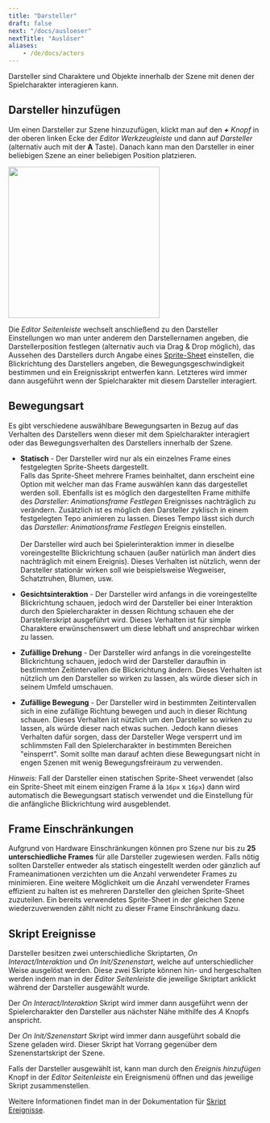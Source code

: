 ```yaml
---
title: "Darsteller"
draft: false
next: "/docs/ausloeser"
nextTitle: "Auslöser"
aliases:
    - /de/docs/actors
---
```


Darsteller sind Charaktere und Objekte innerhalb der Szene mit denen der Spielcharakter interagieren kann.

## Darsteller hinzufügen

Um einen Darsteller zur Szene hinzuzufügen, klickt man auf den _**+** Knopf_ in der oberen linken Ecke der _Editor Werkzeugleiste_ und dann auf _Darsteller_ (alternativ auch mit der **A** Taste). Danach kann man den Darsteller in einer beliebigen Szene an einer beliebigen Position platzieren.

<img src="/img/screenshots/add-actor.gif" style="width:300px"/>

Die _Editor Seitenleiste_ wechselt anschließend zu den Darsteller Einstellungen wo man unter anderem den Darstellernamen angeben, die Darstellerposition festlegen (alternativ auch via Drag & Drop möglich), das Aussehen des Darstellers durch Angabe eines [Sprite-Sheet](/de/docs/sprites) einstellen, die Blickrichtung des Darstellers angeben, die Bewegungsgeschwindigkeit bestimmen und ein Ereignisskript entwerfen kann. Letzteres wird immer dann ausgeführt wenn der Spielcharakter mit diesem Darsteller interagiert.

## Bewegungsart

Es gibt verschiedene auswählbare Bewegungsarten in Bezug auf das Verhalten des Darstellers wenn dieser mit dem Spielcharakter interagiert oder das Bewegungsverhalten des Darstellers innerhalb der Szene.

- **Statisch** - Der Darsteller wird nur als ein einzelnes Frame eines festgelegten Sprite-Sheets dargestellt.  
  Falls das Sprite-Sheet mehrere Frames beinhaltet, dann erscheint eine Option mit welcher man das Frame auswählen kann das dargestellet werden soll. Ebenfalls ist es möglich den dargestellten Frame mithilfe des _Darsteller: Animationsframe Festlegen_ Ereignisses nachträglich zu verändern. Zusätzlich ist es möglich den Darsteller zyklisch in einem festgelegten Tepo animieren zu lassen. Dieses Tempo lässt sich durch das _Darsteller: Animationsframe Festlegen_ Ereignis einstellen.\
  \
  Der Darsteller wird auch bei Spielerinteraktion immer in dieselbe voreingestellte Blickrichtung schauen (außer natürlich man ändert dies nachträglich mit einem Ereignis). Dieses Verhalten ist nützlich, wenn der Darsteller stationär wirken soll wie beispielsweise Wegweiser, Schatztruhen, Blumen, usw.

- **Gesichtsinteraktion** - Der Darsteller wird anfangs in die voreingestellte Blickrichtung schauen, jedoch wird der Darsteller bei einer Interaktion durch den Spielercharakter in dessen Richtung schauen ehe der Darstellerskript ausgeführt wird. Dieses Verhalten ist für simple Charaktere erwünschenswert um diese lebhaft und ansprechbar wirken zu lassen.

- **Zufällige Drehung** - Der Darsteller wird anfangs in die voreingestellte Blickrichtung schauen, jedoch wird der Darsteller daraufhin in bestimmten Zeitintervallen die Blickrichtung ändern. Dieses Verhalten ist nützlich um den Darsteller so wirken zu lassen, als würde dieser sich in seinem Umfeld umschauen.

- **Zufällige Bewegung** - Der Darsteller wird in bestimmten Zeitintervallen sich in eine zufällige Richtung bewegen und auch in dieser Richtung schauen. Dieses Verhalten ist nützlich um den Darsteller so wirken zu lassen, als würde dieser nach etwas suchen. Jedoch kann dieses Verhalten dafür sorgen, dass der Darsteller Wege versperrt und im schlimmsten Fall den Spielercharakter in bestimmten Bereichen "einsperrt". Somit sollte man darauf achten diese Bewegungsart nicht in engen Szenen mit wenig Bewegungsfreiraum zu verwenden.

_Hinweis:_ Fall der Darsteller einen statischen Sprite-Sheet verwendet (also ein Sprite-Sheet mit einem einzigen Frame á la `16px` x `16px`) dann wird automatisch die Bewegungsart statisch verwendet und die Einstellung für die anfängliche Blickrichtung wird ausgeblendet.

## Frame Einschränkungen

Aufgrund von Hardware Einschränkungen können pro Szene nur bis zu **25 unterschiedliche Frames** für alle Darsteller zugewiesen werden. Falls nötig sollten Darsteller entweder als statisch eingestellt werden oder gänzlich auf Frameanimationen verzichten um die Anzahl verwendeter Frames zu minimieren. Eine weitere Möglichkeit um die Anzahl verwendeter Frames effizient zu halten ist es mehreren Darsteller den gleichen Sprite-Sheet zuzuteilen. Ein bereits verwendetes Sprite-Sheet in der gleichen Szene wiederzuverwenden zählt nicht zu dieser Frame Einschränkung dazu.

## Skript Ereignisse

Darsteller besitzen zwei unterschiedliche Skriptarten, _On Interact/Interaktion_ und _On Init/Szenenstart_, welche auf unterschiedlicher Weise ausgelöst werden. Diese zwei Skripte können hin- und hergeschalten werden indem man in der _Editor Seitenleiste_ die jeweilige Skriptart anklickt während der Darsteller ausgewählt wurde.

Der _On Interact/Interaktion_ Skript wird immer dann ausgeführt wenn der Spielercharakter den Darsteller aus nächster Nähe mithilfe des _A_ Knopfs anspricht.

Der _On Init/Szenenstart_ Skript wird immer dann ausgeführt sobald die Szene geladen wird. Dieser Skript hat Vorrang gegenüber dem Szenenstartskript der Szene.

Falls der Darsteller ausgewählt ist, kann man durch den _Ereignis hinzufügen_ Knopf in der _Editor Seitenleiste_ ein Ereignismenü öffnen und das jeweilige Skript zusammenstellen.

Weitere Informationen findet man in der Dokumentation für [Skript Ereignisse](/de/docs/skript-ereignisse).

